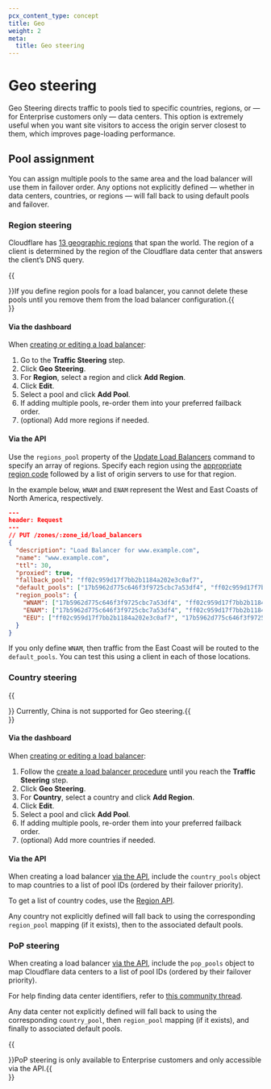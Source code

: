 ```yaml
---
pcx_content_type: concept
title: Geo
weight: 2
meta:
  title: Geo steering
---
```


# Geo steering

Geo Steering directs traffic to pools tied to specific countries, regions, or — for Enterprise customers only — data centers. This option is extremely useful when you want site visitors to access the origin server closest to them, which improves page-loading performance.

## Pool assignment

You can assign multiple pools to the same area and the load balancer will use them in failover order. Any options not explicitly defined — whether in data centers, countries, or regions — will fall back to using default pools and failover.

### Region steering

Cloudflare has [13 geographic regions](/load-balancing/reference/region-mapping-api/#list-of-load-balancer-regions) that span the world. The region of a client is determined by the region of the Cloudflare data center that answers the client’s DNS query.

{{<Aside type="note">}}If you define region pools for a load balancer, you cannot delete these pools until you remove them from the load balancer configuration.{{</Aside>}}

#### Via the dashboard

When [creating or editing a load balancer](/load-balancing/how-to/create-load-balancer/):

1. Go to the **Traffic Steering** step.
2. Click **Geo Steering**.
3. For **Region**, select a region and click **Add Region**.
4. Click **Edit**.
5. Select a pool and click **Add Pool**.
6. If adding multiple pools, re-order them into your preferred failback order.
7. (optional) Add more regions if needed.

#### Via the API

Use the `regions_pool` property of the [Update Load Balancers](https://api.cloudflare.com/#load-balancers-update-load-balancer) command to specify an array of regions. Specify each region using the [appropriate region code](/load-balancing/reference/region-mapping-api/#list-of-load-balancer-regions) followed by a list of origin servers to use for that region. 

In the example below, `WNAM` and `ENAM` represent the West and East Coasts of North America, respectively.

```json
---
header: Request
---
// PUT /zones/:zone_id/load_balancers
{
  "description": "Load Balancer for www.example.com",
  "name": "www.example.com",
  "ttl": 30,
  "proxied": true,
  "fallback_pool": "ff02c959d17f7bb2b1184a202e3c0af7",
  "default_pools": ["17b5962d775c646f3f9725cbc7a53df4", "ff02c959d17f7bb2b1184a202e3c0af7"],
  "region_pools": {
    "WNAM": ["17b5962d775c646f3f9725cbc7a53df4", "ff02c959d17f7bb2b1184a202e3c0af7"],
    "ENAM": ["17b5962d775c646f3f9725cbc7a53df4", "ff02c959d17f7bb2b1184a202e3c0af7"],
    "EEU": ["ff02c959d17f7bb2b1184a202e3c0af7", "17b5962d775c646f3f9725cbc7a53df4"]
  }
}
```

If you only define `WNAM`, then traffic from the East Coast will be routed to the `default_pools`. You can test this using a client in each of those locations.

### Country steering 

{{<Aside type="note">}}
Currently, China is not supported for Geo steering.{{</Aside>}}

#### Via the dashboard

When [creating or editing a load balancer](/load-balancing/how-to/create-load-balancer/):

1. Follow the [create a load balancer procedure](/load-balancing/how-to/create-load-balancer/#via-the-dashboard) until you reach the **Traffic Steering** step.
2. Click **Geo Steering**.
3. For **Country**, select a country and click **Add Region**.
4. Click **Edit**.
5. Select a pool and click **Add Pool**.
6. If adding multiple pools, re-order them into your preferred failback order.
7. (optional) Add more countries if needed.

#### Via the API

When creating a load balancer [via the API](https://api.cloudflare.com/#load-balancers-create-load-balancer), include the `country_pools` object to map countries to a list of pool IDs (ordered by their failover priority).

To get a list of country codes, use the [Region API](/load-balancing/reference/region-mapping-api/).

Any country not explicitly defined will fall back to using the corresponding `region_pool` mapping (if it exists), then to the associated default pools.


### PoP steering

When creating a load balancer [via the API](https://api.cloudflare.com/#load-balancers-create-load-balancer), include the `pop_pools` object to map Cloudflare data centers to a list of pool IDs (ordered by their failover priority).

For help finding data center identifiers, refer to [this community thread](https://community.cloudflare.com/t/is-there-a-way-to-retrieve-cloudflare-pops-list-and-locations-programmatically/234643).

Any data center not explicitly defined will fall back to using the corresponding `country_pool`, then `region_pool` mapping (if it exists), and finally to associated default pools.

{{<Aside type="note">}}PoP steering is only available to Enterprise customers and only accessible via the API.{{</Aside>}}